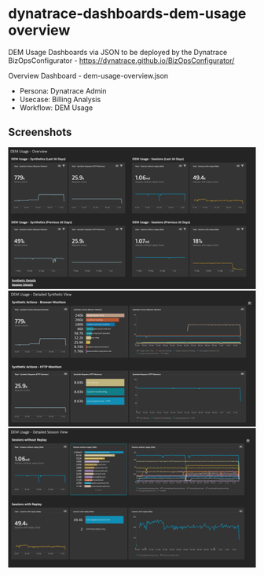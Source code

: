 # dynatrace-dashboards-dem-usage overview
DEM Usage Dashboards via JSON to be deployed by the Dynatrace BizOpsConfigurator - https://dynatrace.github.io/BizOpsConfigurator/
 
Overview Dashboard - dem-usage-overview.json

- Persona: Dynatrace Admin
- Usecase: Billing Analysis
- Workflow: DEM Usage

## Screenshots
![UI](images/overview.png?raw=true "Overview")
![UI](images/detailed-synthetic.png?raw=true "Detailed Synthetic")
![UI](images/detailed-session.png?raw=true "Detailed Session")
